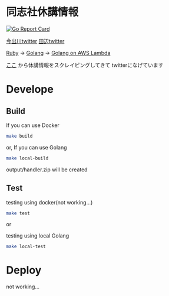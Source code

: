 # 同志社休講情報

[![Go Report Card](https://goreportcard.com/badge/github.com/g-hyoga/kyuko)](https://goreportcard.com/report/github.com/g-hyoga/kyuko)

[今出川twitter](https://twitter.com/kyuko_imadegawa)
[田辺twitter](https://twitter.com/kyuko_tanabe)


[Ruby](https://github.com/g-hyoga/kyuko/tree/ruby) -> [Golang](https://github.com/g-hyoga/kyuko/tree/Golang) -> [Golang on AWS Lambda](https://github.com/g-hyoga/kyuko)

[ここ](http://duet.doshisha.ac.jp/kyuko/i/)
から休講情報をスクレイピングしてきて
twitterになげています

# Develope


## Build 

If you can use Docker

```sh
make build
```


or, If you can use Golang 

```sh
make local-build
```

output/handler.zip will be created

## Test

testing using docker(not working...)

```sh
make test
```

or 

testing using local Golang

```sh
make local-test
```

# Deploy

not working...
